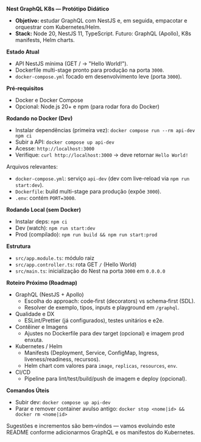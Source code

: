 **Nest GraphQL K8s — Protótipo Didático**

- **Objetivo:** estudar GraphQL com NestJS e, em seguida, empacotar e orquestrar com Kubernetes/Helm.
- **Stack:** Node 20, NestJS 11, TypeScript. Futuro: GraphQL (Apollo), K8s manifests, Helm charts.

**Estado Atual**
- API NestJS mínima (GET / → "Hello World!").
- Dockerfile multi-stage pronto para produção na porta `3000`.
- `docker-compose.yml` focado em desenvolvimento leve (porta `3000`).

**Pré‑requisitos**
- Docker e Docker Compose
- Opcional: Node.js 20+ e npm (para rodar fora do Docker)

**Rodando no Docker (Dev)**
- Instalar dependências (primeira vez): `docker compose run --rm api-dev npm ci`
- Subir a API: `docker compose up api-dev`
- Acesse: `http://localhost:3000`
- Verifique: `curl http://localhost:3000` → deve retornar `Hello World!`

Arquivos relevantes:
- `docker-compose.yml`: serviço `api-dev` (dev com live-reload via `npm run start:dev`).
- `Dockerfile`: build multi-stage para produção (expõe `3000`).
- `.env`: contém `PORT=3000`.

**Rodando Local (sem Docker)**
- Instalar deps: `npm ci`
- Dev (watch): `npm run start:dev`
- Prod (compilado): `npm run build && npm run start:prod`

**Estrutura**
- `src/app.module.ts`: módulo raiz
- `src/app.controller.ts`: rota GET `/` (Hello World)
- `src/main.ts`: inicialização do Nest na porta `3000` em `0.0.0.0`

**Roteiro Próximo (Roadmap)**
- GraphQL (NestJS + Apollo)
  - Escolha do approach: code‑first (decorators) vs schema‑first (SDL).
  - Resolver de exemplo, tipos, inputs e playground em `/graphql`.
- Qualidade e DX
  - ESLint/Prettier (já configurados), testes unitários e e2e.
- Contêiner e Imagens
  - Ajustes no Dockerfile para dev target (opcional) e imagem prod enxuta.
- Kubernetes / Helm
  - Manifests (Deployment, Service, ConfigMap, Ingress, liveness/readiness, recursos).
  - Helm chart com valores para `image`, `replicas`, `resources`, `env`.
- CI/CD
  - Pipeline para lint/test/build/push de imagem e deploy (opcional).

**Comandos Úteis**
- Subir dev: `docker compose up api-dev`
- Parar e remover container avulso antigo: `docker stop <nome|id> && docker rm <nome|id>`

Sugestões e incrementos são bem‑vindos — vamos evoluindo este README conforme adicionarmos GraphQL e os manifestos do Kubernetes.
